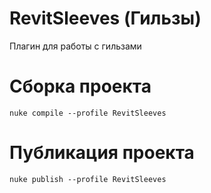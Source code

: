 # RevitSleeves (Гильзы)
Плагин для работы с гильзами

# Сборка проекта
```
nuke compile --profile RevitSleeves
```

# Публикация проекта
```
nuke publish --profile RevitSleeves
```
